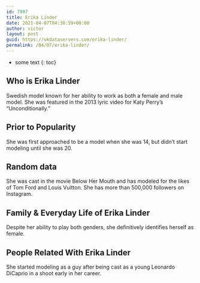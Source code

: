 ```yaml
---
id: 7997
title: Erika Linder
date: 2021-04-07T04:38:59+00:00
author: victor
layout: post
guid: https://ukdataservers.com/erika-linder/
permalink: /04/07/erika-linder/
---
```


* some text
{: toc}


## Who is Erika Linder



Swedish model known for her ability to work as both a female and male model. She was featured in the 2013 lyric video for Katy Perry&#8217;s &#8220;Unconditionally.&#8221;

                
                
                
## Prior to Popularity



She was first approached to be a model when she was 14, but didn&#8217;t start modeling until she was 20.

                
                
                
## Random data



She was cast in the movie Below Her Mouth and has modeled for the likes of Tom Ford and Louis Vuitton. She has more than 500,000 followers on Instagram.

                
                
                
## Family & Everyday Life of Erika Linder



Despite her ability to play both genders, she definitively identifies herself as female.

                
                
                
## People Related With Erika Linder



She started modeling as a guy after being cast as a young Leonardo DiCaprio in a shoot early in her career.

                
              
            
          
          
          